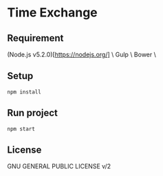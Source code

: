 # Time Exchange

## Requirement
(Node.js v5.2.0)[https://nodejs.org/] \\
Gulp \\
Bower \\

## Setup
```
npm install
```

## Run project
```
npm start
```

## License
GNU GENERAL PUBLIC LICENSE v/2